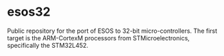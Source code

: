 # esos32

Public repository for the port of ESOS to 32-bit micro-controllers.  The first target is the ARM-CortexM processors from STMicroelectronics, specifically the STM32L452.